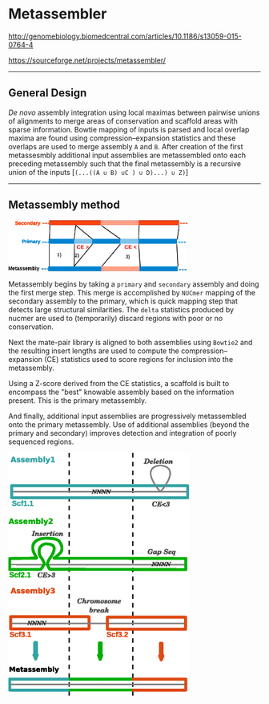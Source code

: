 # Metassembler

http://genomebiology.biomedcentral.com/articles/10.1186/s13059-015-0764-4

https://sourceforge.net/projects/metassembler/

_______

## General Design

*De novo* assembly integration using local maximas between pairwise unions of alignments to merge areas of conservation and scaffold areas with sparse information. Bowtie mapping of inputs is parsed and local overlap maxima are found using compression–expansion statistics and these overlaps are used to merge assembly `A` and `B`. After creation of the first metassesmbly additional input assemblies are metassembled onto each preceding metassembly such that the final metassembly is a recursive union of the inputs [`(...((A ∪ B) ∪C ) ∪ D)...) ∪ Z)`]

________

## Metassembly method

![metastage1](/assets/meta1.gif)

Metassembly begins by taking a `primary` and `secondary` assembly and doing the first merge step. This merge is accomplished by `NUCmer` mapping of the secondary assembly to the primary, which is quick mapping step that detects large structural similarities. The `delta` statistics produced by nucmer are used to (temporarily) discard regions with poor or no conservation. 

Next the mate-pair library is aligned to both assemblies using `Bowtie2` and the resulting insert lengths are used to compute the compression–expansion (CE) statistics used to score regions for inclusion into the metassembly.

Using a Z-score derived from the CE statistics, a scaffold is built to encompass the "best" knowable assembly based on the information present. This is the primary metassembly.

And finally, additional input assemblies are progressively metassembled onto the primary metassembly. Use of additional assemblies (beyond the primary and secondary) improves detection and integration of poorly sequenced regions.



![metareconcile](/assets/meta2.gif)
